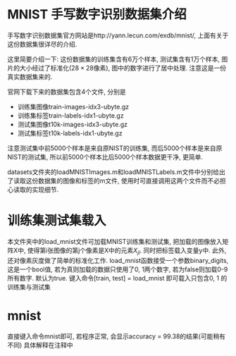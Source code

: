 # MNIST 手写数字识别数据集介绍
手写数字识别数据集官方网站是http://yann.lecun.com/exdb/mnist/, 上面有关于这份数据集很详尽的介绍.

这里简要介绍一下: 这份数据集的训练集含有6万个样本, 测试集含有1万个样本, 图片的大小经过了标准化($28\times28$像素), 图中的数字进行了居中处理. 注意这是一份真实数据集来的.

官网下载下来的数据集包含4个文件, 分别是
* 训练集图像train-images-idx3-ubyte.gz
* 训练集标签train-labels-idx1-ubyte.gz
* 测试集图像t10k-images-idx3-ubyte.gz
* 测试集标签t10k-labels-idx1-ubyte.gz

注意测试集中前5000个样本是来自原NIST的训练集, 而后5000个样本是来自原NIST的测试集, 所以前5000个样本比后5000个样本数据更干净, 更简单.

datasets文件夹的loadMNISTImages.m和loadMNISTLabels.m文件中分别给出了读取这份数据集的图像和标签的m文件, 使用时可直接调用这两个文件而不必担心读取的实现细节.

# 训练集测试集载入
本文件夹中的load_mnist文件可加载MNIST训练集和测试集, 把加载的图像放入矩阵X中, 使得第i张图像的第j个像素是X中的元素$X_{ji}$. 同时把标签载入变量y中. 此外, 还对像素灰度做了简单的标准化工作. load_mnist函数接受一个参数binary_digits, 这是一个bool值, 若为真则加载的数据只使用了0, 1两个数字, 若为false则加载0-9所有数字. 默认为true.
键入命令[train, test] = load_mnist
即可载入只包含0, 1 的训练集与测试集

# mnist
直接键入命令mnist即可, 若程序正常, 会显示accuracy = 99.38的结果(可能稍有不同)
具体解释在注释中
